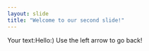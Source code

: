 ```yaml
---
layout: slide
title: "Welcome to our second slide!"
---
```

Your text:Hello:)
Use the left arrow to go back!
